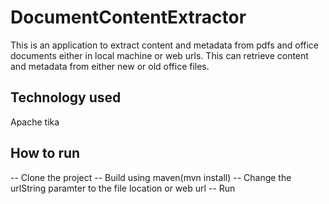 # DocumentContentExtractor

This is an application to extract content and metadata from pdfs and office documents either in local machine or web urls. This can retrieve content and metadata from either new or old office files.

## Technology used
Apache tika

## How to run
-- Clone the project
-- Build using maven(mvn install)
-- Change the urlString paramter to the file location or web url
-- Run
